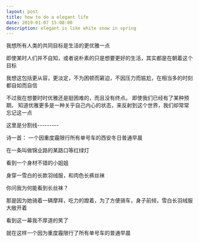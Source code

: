 ```yaml
---
layout: post
title: how to do a elegant life
date: 2019-01-07 15:08:00
description: elegant is like white snow in spring
---
```


我想所有人类的共同目标是生活的更优雅一点

即使某时人们并不自知，或者说朴素的只是想要更好的生活，其实都是在朝着这个目标

我想这包括更从容，更淡定，不为困顿而窘迫，不因压力而尴尬，在相当多的时刻都自如而自信

不过我在想要时时优雅还是挺困难的，而且没有终点。 即使我们已经有了某种预期， 知道优雅更多是一种关乎自己内心的状态，来反射到这个世界，我们却常常忘记这一点

这里是分割线---------



诗一首： 一个因重度霾限行所有单号车的西安冬日普通早晨


在一条叫做锦业路的某路口等红绿灯

看到一个身材不错的小姐姐

身穿一雪白的长款羽绒服，和肉色长裤丝袜

你问我为何能看到长丝袜？

那是因为她骑着一辆摩拜，吃力的蹬着，为了方便骑车，身子前倾，雪白长羽绒服大敞开着

看到这一幕我不厚道的笑了

就在这样一个因为重度霾限行了所有单号车的普通早晨